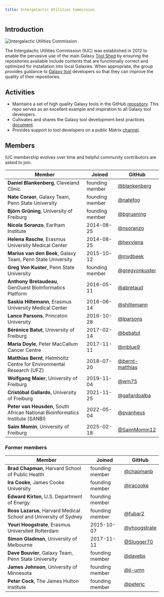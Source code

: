 ```yaml
---
title: Intergalactic Utilities Commission
---
```


## Introduction

<div class="float-right img-sizer" style="width: 250px">

![Intergalactic Utilities Commission](/images/galaxy-logos/iuc-logo-trans.png)

</div>

The Intergalactic Utilities Commission (IUC) was established in 2012 to enable the pervasive use of the main Galaxy [Tool Shed](/toolshed/) by ensuring the repositories available include contents that are functionally correct and optimized for installation into local Galaxies. When appropriate, the group provides guidance to [Galaxy tool](/tools/) developers so that they can improve the quality of their repositories.

## Activities

* Maintains a set of high quality Galaxy tools in the GitHub [repository](https://github.com/galaxyproject/tools-iuc). This repo serves as an excellent example and inspiration to all Galaxy tool developers.
* Cultivates and shares the Galaxy tool development best practices [document](http://galaxy-iuc-standards.readthedocs.io/).
* Provides support to tool developers on a public Matrix [channel](https://matrix.to/#/#galaxy-iuc_iuc:gitter.im).


## Members

IUC membership evolves over time and helpful community contributors are asked to join.

| Member | Joined | GitHub |
| ------ | ------ | ------ |
**Daniel Blankenberg**, Cleveland Clinic | founding member | [@blankenberg](https://github.com/blankenberg)
**Nate Coraor**, Galaxy Team, Penn State University | founding member | [@natefoo](https://github.com/natefoo)
**Björn Grüning**, University of Freiburg | founding member | [@bgruening](https://github.com/bgruening)
**Nicola Soranzo**, Earlham Institute | 2014-08-25 | [@nsoranzo](https://github.com/nsoranzo)
**Helena Rasche**, Erasmus University Medical Center | 2014-08-25 | [@hexylena](https://github.com/hexylena)
**Marius van den Beek**, Galaxy Team, Penn State University | 2015-10-12 | [@mvdbeek](https://github.com/mvdbeek)
**Greg Von Kuster**, Penn State University | founding member | [@gregvonkuster](https://github.com/gregvonkuster)
**Anthony Bretaudeau**, GenOuest BioInformatics Platform | 2016-05-11 | [@abretaud](https://github.com/abretaud)
**Saskia Hiltemann**, Erasmus University Medical Center | 2016-06-14 | [@shiltemann](https://github.com/shiltemann)
**Lance Parsons**, Princeton University | 2016-10-28 | [@lparsons](https://github.com/lparsons)
**Bérénice Batut**, University of Freiburg | 2017-02-14 | [@bebatut](https://github.com/bebatut)
**Maria Doyle**, Peter MacCallum Cancer Centre | 2017-11-11 | [@mblue9](https://github.com/mblue9)
**Matthias Bernt**, Helmholtz Centre for Environmental Research (UFZ) | 2018-07-20 | [@bernt-matthias](https://github.com/bernt-matthias)
**Wolfgang Maier**, University of Freiburg | 2019-11-04 | [@wm75](https://github.com/wm75)
**Cristóbal Gallardo**, University of Freiburg | 2021-11-25 | [@gallardoalba](https://github.com/gallardoalba)
**Peter van Heusden**, South African National Bioinformatics Institute (SANBI) | 2022-05-04 | [@pvanheus](https://github.com/pvanheus)
**Saim Momin**, University of Freiburg | 2025-02-18 | [@SaimMomin12](https://github.com/SaimMomin12)

### Former members

| Member | Joined | GitHub |
| ------ | ------ | ------ |
| **Brad Chapman**, Harvard School of Public Health | founding member | [@chapmanb](https://github.com/chapmanb) |
| **Ira Cooke**, James Cooke University | founding member | [@iracooke](https://github.com/iracooke) |
| **Edward Kirton**, U.S. Department of Energy | founding member |  |
| **Ross Lazarus**, Harvard Medical School and University of Sydney | founding member | [@fubar2](https://github.com/fubar2) |
| **Youri Hoogstrate**, Erasmus Universiteit Rotterdam | 2015-10-07 | [@yhoogstrate](https://github.com/yhoogstrate) |
| **Simon Gladman**, University of Melbourne | 2017-11-11 | [@Slugger70](https://github.com/slugger70) |
| **Dave Bouvier**, Galaxy Team, Penn State University | founding member | [@davebx](https://github.com/davebx) |
| **James Johnson**, University of Minnesota | founding member | [@jj-umn](https://github.com/jj-umn) |
| **Peter Cock**, The James Hutton Institute | founding member | [@peterjc](https://github.com/peterjc) |

